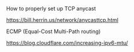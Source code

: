 How to properly set up TCP anycast

https://bill.herrin.us/network/anycasttcp.html

ECMP (Equal-Cost Multi-Path routing)

https://blog.cloudflare.com/increasing-ipv6-mtu/
